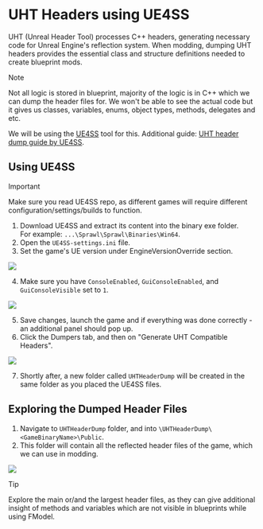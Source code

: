 # UHT Headers using UE4SS
UHT (Unreal Header Tool) processes C++ headers, generating necessary code for Unreal Engine's reflection system. When modding, dumping UHT headers provides the essential class and structure definitions needed to create blueprint mods.

> [!NOTE]  
> Not all logic is stored in blueprint, majority of the logic is in C++ which we can dump the header files for.
> We won't be able to see the actual code but it gives us classes, variables, enums, object types, methods, delegates and etc.

We will be using the [UE4SS](https://github.com/UE4SS-RE/RE-UE4SS) tool for this.
Additional guide: [UHT header dump guide by UE4SS](https://docs.ue4ss.com/dev/feature-overview/dumpers.html#unreal-header-tool-uht-dumper).

## Using UE4SS
> [!IMPORTANT]
> Make sure you read UE4SS repo, as different games will require different configuration/settings/builds to function. 

1. Download UE4SS and extract its content into the binary exe folder.<br>
For example: `...\Sprawl\Sprawl\Binaries\Win64`.
2. Open the `UE4SS-settings.ini` file.
3. Set the game's UE version under EngineVersionOverride section.

![](/Media/UHT/1.png)

4. Make sure you have `ConsoleEnabled`, `GuiConsoleEnabled`, and `GuiConsoleVisible` set to `1`.

![](/Media/UHT/2.png)

5. Save changes, launch the game and if everything was done correctly - an additional panel should pop up.
6. Click the Dumpers tab, and then on "Generate UHT Compatible Headers".

![](/Media/UHT/3.png)

7. Shortly after, a new folder called `UHTHeaderDump` will be created in the same folder as you placed the UE4SS files.


## Exploring the Dumped Header Files
1. Navigate to `UHTHeaderDump` folder, and into `\UHTHeaderDump\<GameBinaryName>\Public`.
2. This folder will contain all the reflected header files of the game, which we can use in modding.

![](/Media/UHT/4.png)

> [!TIP]  
> Explore the main or/and the largest header files, as they can give additional insight of methods and variables which are not visible in blueprints while using FModel.